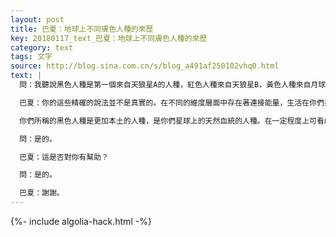 ```yaml
---
layout: post
title: 巴夏：地球上不同膚色人種的來歷
key: 20180117_text_巴夏：地球上不同膚色人種的來歷
category: text
tags: 文字
source: http://blog.sina.com.cn/s/blog_a491af250102vhq0.html
text: |
  問：我聽說黑色人種是第一個來自天狼星A的人種，紅色人種來自天狼星B，黃色人種來自月球⋯

  巴夏：你的這些精確的說法並不是真實的。在不同的維度層面中存在著連接能量，生活在你們星球上的一些不同膚色的人的確顯示出與那些能量的連接，但這並意味著他們來自那裡。

  你們所稱的黑色人種是更加本土的人種，是你們星球上的天然血統的人種。在一定程度上可看成是來自外星的遺傳物質的注入，在改變你們星球上的不同人種的一些膚色中，的確扮演了重要角色。但它並不像你所描述的那種方式一樣是線性展開的。這些只是方便你們理解能量連接的比喻，並不是對歷史事件的評論。這說得通嗎？

  問：是的。

  巴夏：這是否對你有幫助？

  問：是的。

  巴夏：謝謝。
---
```


{%- include algolia-hack.html -%}
